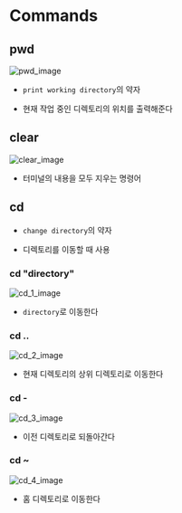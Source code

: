# Commands

## pwd

![pwd_image](image/pwd.gif)

- `print working directory`의 약자

- 현재 작업 중인 디렉토리의 위치를 출력해준다

## clear

![clear_image](image/clear.gif)

- 터미널의 내용을 모두 지우는 명령어

## cd

- `change directory`의 약자

- 디렉토리를 이동할 때 사용

### cd "directory"

![cd_1_image](image/cd%201.gif)

- `directory`로 이동한다

### cd ..

![cd_2_image](image/cd%202.gif)

- 현재 디렉토리의 상위 디렉토리로 이동한다

### cd -

![cd_3_image](image/cd%203.gif)

- 이전 디렉토리로 되돌아간다

### cd ~

![cd_4_image](image/cd%204.gif)

- 홈 디렉토리로 이동한다